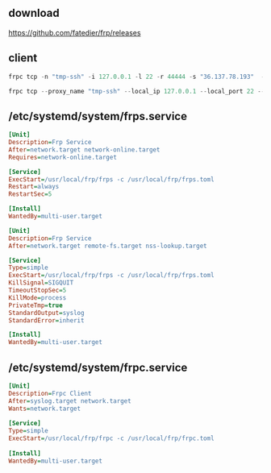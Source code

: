 ## download

https://github.com/fatedier/frp/releases

## client

```PowerShell
frpc tcp -n "tmp-ssh" -i 127.0.0.1 -l 22 -r 44444 -s "36.137.78.193"  -P 47000 -t "1357902468"
```

`````powershell
frpc tcp --proxy_name "tmp-ssh" --local_ip 127.0.0.1 --local_port 22 --remote_port 44444  --server-addr "36.137.78.193"  --server-port 47000 --token "1357902468"
`````

## /etc/systemd/system/frps.service

```ini
[Unit]
Description=Frp Service
After=network.target network-online.target
Requires=network-online.target

[Service]
ExecStart=/usr/local/frp/frps -c /usr/local/frp/frps.toml
Restart=always
RestartSec=5

[Install]
WantedBy=multi-user.target
```

`````ini
[Unit]
Description=Frp Service
After=network.target remote-fs.target nss-lookup.target

[Service]
Type=simple
ExecStart=/usr/local/frp/frps -c /usr/local/frp/frps.toml
KillSignal=SIGQUIT
TimeoutStopSec=5
KillMode=process
PrivateTmp=true
StandardOutput=syslog
StandardError=inherit

[Install]
WantedBy=multi-user.target
`````

## /etc/systemd/system/frpc.service

```ini
[Unit]
Description=Frpc Client 
After=syslog.target network.target 
Wants=network.target 
 
[Service] 
Type=simple 
ExecStart=/usr/local/frp/frpc -c /usr/local/frp/frpc.toml
 
[Install] 
WantedBy=multi-user.target
```
